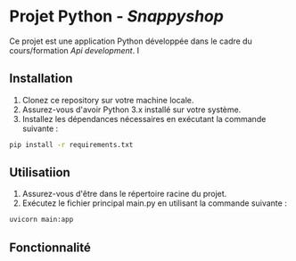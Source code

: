 # Projet Python - *Snappyshop*

Ce projet est une application Python développée dans le cadre du cours/formation *Api development*. I

## Installation

1. Clonez ce repository sur votre machine locale.
2. Assurez-vous d'avoir Python 3.x installé sur votre système.
3. Installez les dépendances nécessaires en exécutant la commande suivante :

```bash
pip install -r requirements.txt

```

## Utilisatiion

1. Assurez-vous d'être dans le répertoire racine du projet.
2. Exécutez le fichier principal main.py en utilisant la commande suivante :

```bash
uvicorn main:app 

```

## Fonctionnalité 

